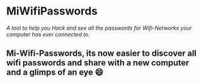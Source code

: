 # MiWifiPasswords
_A tool to help you Hack and see all the passwords for Wifi-Networks your computer has ever connected to._

## Mi-Wifi-Passwords, its now easier to discover all wifi passwords and share with a new computer and a glimps of an eye :smile:
